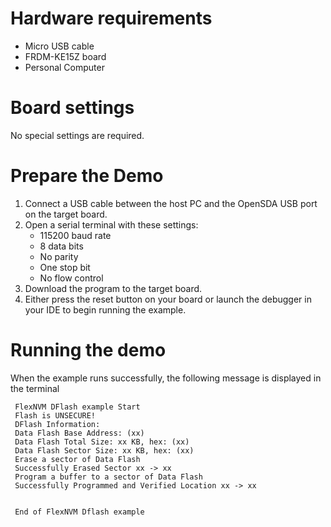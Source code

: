 Hardware requirements
=====================
- Micro USB cable
- FRDM-KE15Z board
- Personal Computer

Board settings
==============
No special settings are required.

Prepare the Demo
================
1.  Connect a USB cable between the host PC and the OpenSDA USB port on the target board.
2. Open a serial terminal with these settings:
    - 115200 baud rate
    - 8 data bits
    - No parity
    - One stop bit
    - No flow control
3. Download the program to the target board.
4. Either press the reset button on your board or launch the debugger in your IDE to begin running the example.

Running the demo
================
When the example runs successfully, the following message is displayed in the terminal

~~~~~~~~~~~~
 FlexNVM DFlash example Start
 Flash is UNSECURE!
 DFlash Information: 
 Data Flash Base Address: (xx)
 Data Flash Total Size: xx KB, hex: (xx)
 Data Flash Sector Size: xx KB, hex: (xx)
 Erase a sector of Data Flash
 Successfully Erased Sector xx -> xx
 Program a buffer to a sector of Data Flash
 Successfully Programmed and Verified Location xx -> xx


 End of FlexNVM Dflash example
~~~~~~~~~~~~
